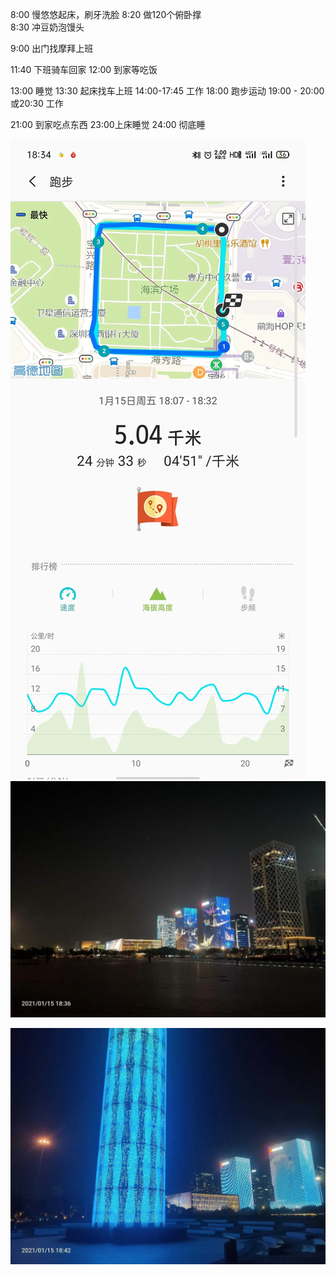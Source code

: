 8:00   慢悠悠起床，刷牙洗脸
8:20   做120个俯卧撑  
8:30  冲豆奶泡馒头

9:00  出门找摩拜上班

11:40  下班骑车回家
12:00   到家等吃饭

13:00   睡觉
13:30  起床找车上班
14:00-17:45  工作
18:00   跑步运动
19:00 - 20:00  或20:30   工作

21:00  到家吃点东西
23:00上床睡觉
24:00  彻底睡


![](../../img/6904315-8a673ab530d3d6f7.jpg)
![](../../img/6904315-38f5a84e9af776e8.jpg)

![](../../img/6904315-de3cb74912d4ab05.jpg)
